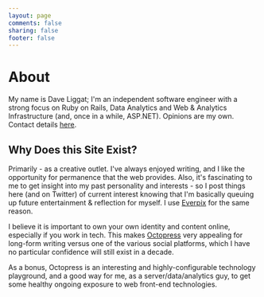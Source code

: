 ```yaml
---
layout: page
comments: false
sharing: false
footer: false
---
```


# About
My name is Dave Liggat; I'm an independent software engineer with a strong focus on Ruby on Rails, Data Analytics and Web & Analytics Infrastructure (and, once in a while, ASP.NET). Opinions are my own. Contact details [here](/contact).

## Why Does this Site Exist?
Primarily - as a creative outlet. I've always enjoyed writing, and I like the opportunity for permanence that the web provides. Also, it's fascinating to me to get insight into my past personality and interests - so I post things here (and on Twitter) of current interest knowing that I'm basically queuing up future entertainment & reflection for myself. I use [Everpix](http://everpix.com) for the same reason.

I believe it is important to own your own identity and content online, especially if you work in tech. This makes [Octopress](http://octopress.org) very appealing for long-form writing versus one of the various social platforms, which I have no particular confidence will still exist in a decade.

As a bonus, Octopress is an interesting and highly-configurable technology playground, and a good way for me, as a server/data/analytics guy, to get some healthy ongoing exposure to web front-end technologies.



<link rel="stylesheet" type="text/css" href="/stylesheets/about_page.css">
